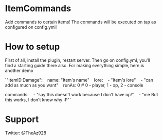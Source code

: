 # ItemCommands
Add commands to certain items! The commands will be executed on tap as configured on config.yml! 

# How to setup
First of all, install the plugin, restart server. Then go on config.yml, you'll find a starting guide there also. For making everything simple, here is another demo

`"ItemID:Damage":
  
  name: "Item's name"
  
  lore:
    - "Item's lore"
    - "can add as much as you want"
  
  runAs: 0 # 0 - player, 1 - op, 2 - console
 
  commands:
    - "say this doesn't work because I don't have op!"
    - "me But this works, I don't know why :P"`
    
 # Support
 Twitter: @TheAz928

